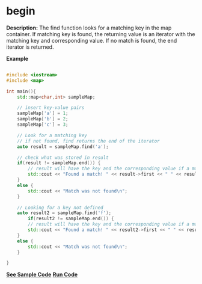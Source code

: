 # begin

**Description:**  The find function looks for a matching key in the map container. If matching key is found, the returning value is an iterator with the matching key and corresponding value. If no match is found, the end iterator is returned.

**Example**
```cpp

#include <iostream>
#include <map>

int main(){
    std::map<char,int> sampleMap;

    // insert key-value pairs
    sampleMap['a'] = 1;
    sampleMap['b'] = 2;
    sampleMap['c'] = 3;

    // Look for a matching key
    // if not found, find returns the end of the iterator 
    auto result = sampleMap.find('a');

    // check what was stored in result
    if(result != sampleMap.end()) {
        // result will have the key and the corresponding value if a matching key is found
        std::cout << "Found a match! " << result->first << " " << result->second << "\n";
    }
    else {
        std::cout << "Match was not found\n";
    }

    // Looking for a key not defined
    auto result2 = sampleMap.find('f');
        if(result2 != sampleMap.end()) {
        // result will have the key and the corresponding value if a matching key is found
        std::cout << "Found a match! " << result2->first << " " << result2->second << "\n";
    }
    else {
        std::cout << "Match was not found\n";
    }

}
```
**[See Sample Code](snippets/map/find.cpp)**
**[Run Code](https://rextester.com/DBUQE78443)**